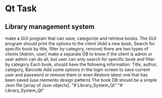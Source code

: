 <h1>Qt Task</h1> 
<h2>Library management system </h2> 
make a GUI program that can save, categorize and retrieve books.
The GUI program should print the options to the client (Add a new book, Search for specific book by title, 
filter by category, remove)
there are two types of clients [Admin, user] make a separate DB to know if the client is admin or user
admin can do all, but user can only search for specific book and filter by category
Each book, should have the following information: Title, author, category, Barcode
Add some options in the login screen to save current user and password or remove them or even
Restore latest one that has been saved (use memento design pattern)
The book DB should be a simple Json file [array of Json objects].
"# Library_System_Qt" 
"# Library_System_Qt" 
